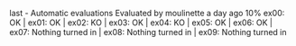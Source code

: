 last - Automatic evaluations
Evaluated by moulinette a day ago 10%
ex00: OK | ex01: OK | ex02: KO | ex03: OK | ex04: KO | ex05: OK | ex06: OK | ex07: Nothing turned in | ex08: Nothing turned in | ex09: Nothing turned in
